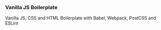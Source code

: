 ### Vanilla JS Boilerplate

Vanilla JS, CSS and HTML Boilerplate with Babel, Webpack, PostCSS and ESLint